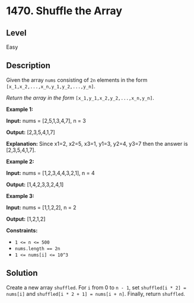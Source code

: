 # 1470. Shuffle the Array
## Level
Easy

## Description
Given the array `nums` consisting of `2n` elements in the form `[x_1,x_2,...,x_n,y_1,y_2,...,y_n]`.

*Return the array in the form* `[x_1,y_1,x_2,y_2,...,x_n,y_n]`.

**Example 1:**

**Input:** nums = [2,5,1,3,4,7], n = 3

**Output:** [2,3,5,4,1,7] 

**Explanation:** Since x1=2, x2=5, x3=1, y1=3, y2=4, y3=7 then the answer is [2,3,5,4,1,7].

**Example 2:**

**Input:** nums = [1,2,3,4,4,3,2,1], n = 4

**Output:** [1,4,2,3,3,2,4,1]

**Example 3:**

**Input:** nums = [1,1,2,2], n = 2

**Output:** [1,2,1,2]

**Constraints:**

* `1 <= n <= 500`
* `nums.length == 2n`
* `1 <= nums[i] <= 10^3`

## Solution
Create a new array `shuffled`. For `i` from 0 to `n - 1`, set `shuffled[i * 2] = nums[i]` and `shuffled[i * 2 + 1] = nums[i + n]`. Finally, return `shuffled`.
